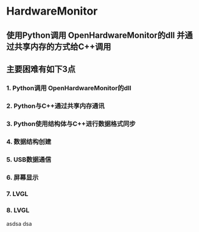 # HardwareMonitor
## 使用Python调用 OpenHardwareMonitor的dll 并通过共享内存的方式给C++调用
## 主要困难有如下3点
### 1. Python调用 OpenHardwareMonitor的dll
### 2. Python与C++通过共享内存通讯
### 3. Python使用结构体与C++进行数据格式同步
### 4. 数据结构创建
### 5. USB数据通信
### 6. 屏幕显示
### 7. LVGL
### 8. LVGL


asdsa dsa 